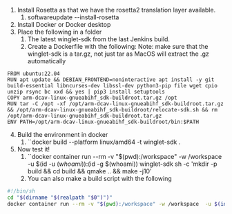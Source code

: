 1. Install Rosetta as that we have the rosetta2 translation layer available.
	1. softwareupdate --install-rosetta
2. Install Docker or Docker desktop
3. Place the following in a folder
	1. The latest winglet-sdk from the last Jenkins build.
	2. Create a Dockerfile with the following:
		Note: make sure that the winglet-sdk is a tar.gz, not just tar as MacOS will extract the .gz automatically
```
FROM ubuntu:22.04
RUN apt update && DEBIAN_FRONTEND=noninteractive apt install -y git build-essential libncurses-dev libssl-dev python3-pip file wget cpio unzip rsync bc xxd && yes | pip3 install setuptools
COPY arm-dcav-linux-gnueabihf_sdk-buildroot.tar.gz /opt
RUN tar -C /opt -xf /opt/arm-dcav-linux-gnueabihf_sdk-buildroot.tar.gz && /opt/arm-dcav-linux-gnueabihf_sdk-buildroot/relocate-sdk.sh && rm /opt/arm-dcav-linux-gnueabihf_sdk-buildroot.tar.gz
ENV PATH=/opt/arm-dcav-linux-gnueabihf_sdk-buildroot/bin:$PATH
```
4. Build the environment in docker
	1. ``docker build --platform linux/amd64 -t winglet-sdk .
5. Now test it!
	1. ``docker container run --rm -v "$(pwd):/workspace" -w /workspace  -u $(id -u $(whoami)):$(id -g $(whoami)) winglet-sdk sh -c 'mkdir -p build && cd build && qmake .. && make -j10'
	2. You can also make a build script with the following
```bash
#!/bin/sh
cd "$(dirname "$(realpath "$0")")"
docker container run --rm -v "$(pwd):/workspace" -w /workspace  -u $(id -u $(whoami)):$(id -g $(whoami)) winglet-sdk sh -c 'mkdir -p build && cd build && qmake .. && make -j10'
```
